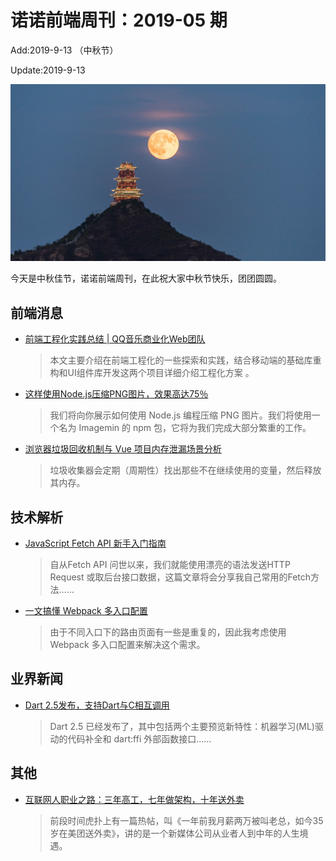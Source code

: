 # 诺诺前端周刊：2019-05 期

Add:2019-9-13 （中秋节）

Update:2019-9-13

![201905](../images/2019/201905.jpg)

今天是中秋佳节，诺诺前端周刊，在此祝大家中秋节快乐，团团圆圆。

## 前端消息

- [前端工程化实践总结 | QQ音乐商业化Web团队](https://mp.weixin.qq.com/s/INlxjk4DnBFZynmbUkYGJA)

  > 本文主要介绍在前端工程化的一些探索和实践，结合移动端的基础库重构和UI组件库开发这两个项目详细介绍工程化方案 。

- [这样使用Node.js压缩PNG图片，效果高达75％](https://mp.weixin.qq.com/s/xAloIQZ_5c0Kj3QRWKWTjg)

  > 我们将向你展示如何使用 Node.js 编程压缩 PNG 图片。我们将使用一个名为 Imagemin 的 npm 包，它将为我们完成大部分繁重的工作。

- [浏览器垃圾回收机制与 Vue 项目内存泄漏场景分析](https://mp.weixin.qq.com/s/kwHuP8qrruzUxC0vOKdJxA)

  > 垃圾收集器会定期（周期性）找出那些不在继续使用的变量，然后释放其内存。

## 技术解析

- [JavaScript Fetch API 新手入门指南](https://mp.weixin.qq.com/s/e1cAHazdxCULv1SdEvdimw)

  > 自从Fetch API 问世以来，我们就能使用漂亮的语法发送HTTP Request 或取后台接口数据，这篇文章将会分享我自己常用的Fetch方法……

- [一文搞懂 Webpack 多入口配置](https://mp.weixin.qq.com/s/F89xzQ9YvoRSXaCw5GL3ug)

  > 由于不同入口下的路由页面有一些是重复的，因此我考虑使用 Webpack 多入口配置来解决这个需求。

## 业界新闻

- [Dart 2.5发布，支持Dart与C相互调用](https://mp.weixin.qq.com/s/0-WbhaBu0GqS3GYVUXsjbw)

  > Dart 2.5 已经发布了，其中包括两个主要预览新特性：机器学习(ML)驱动的代码补全和 dart:ffi 外部函数接口……

## 其他

- [互联网人职业之路：三年高工，七年做架构，十年送外卖](https://mp.weixin.qq.com/s/2VOUQ7Y9kqq01SzXXotgVQ)

  > 前段时间虎扑上有一篇热帖，叫《一年前我月薪两万被叫老总，如今35岁在美团送外卖》，讲的是一个新媒体公司从业者人到中年的人生境遇。
